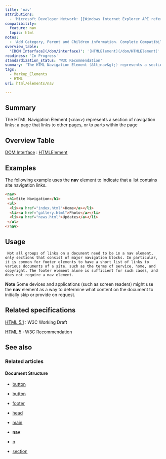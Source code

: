 ```yaml
---
title: 'nav'
attributions:
  - 'Microsoft Developer Network: [[Windows Internet Explorer API reference](http://msdn.microsoft.com/en-us/library/ie/hh828809%28v=vs.85%29.aspx) Article]'
compatibility:
  feature: nav
  topic: html
notes:
  - 'Add Category, Parent and Children information. Complete Compatibility table.'
overview_table:
  '[DOM Interface](/dom/interface)': '[HTMLElement](/dom/HTMLElement)'
readiness: 'In Progress'
standardization_status: 'W3C Recommendation'
summary: 'The HTML Navigation Element (&lt;nav&gt;) represents a section of navigation links: a page that links to other pages, or to parts within the page'
tags:
  - Markup_Elements
  - HTML
uri: html/elements/nav

---
```

## Summary

The HTML Navigation Element (&lt;nav&gt;) represents a section of navigation links: a page that links to other pages, or to parts within the page

## Overview Table

[DOM Interface](/dom/interface)
:   [HTMLElement](/dom/HTMLElement)

## Examples

The following example uses the **nav** element to indicate that a list contains site navigation links.

``` html
<nav>
 <h1>Site Navigation</h1>
 <ul>
  <li><a href="index.html">Home</a></li>
  <li><a href="gallery.html">Photo</a></li>
  <li><a href="news.html">Updates</a></li>
 </ul>
</nav>
```

## Usage

     Not all groups of links on a document need to be in a nav element, only sections that consist of major navigation blocks. In particular, it is common for footer elements to have a short list of links to various documents of a site, such as the terms of service, home, and copyright. The footer element alone is sufficient for such cases, and does not require a nav element.

**Note** Some devices and applications (such as screen readers) might use the **nav** element as a way to determine what content on the document to initially skip or provide on request.

## Related specifications

[HTML 5.1](http://www.w3.org/TR/html51/sections.html#the-nav-element)
:   W3C Working Draft

[HTML 5](http://www.w3.org/TR/html5/sections.html#the-nav-element)
:   W3C Recommendation

## See also

### Related articles

#### Document Structure

-   [button](/html/elements/button)

-   [button](/html/elements/button/ja)

-   [footer](/html/elements/footer)

-   [head](/html/elements/head)

-   [main](/html/elements/main)

-   **nav**

-   [p](/html/elements/p)

-   [section](/html/elements/section)
